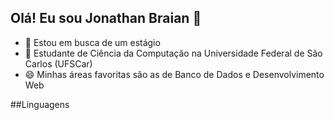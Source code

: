## Olá! Eu sou Jonathan Braian 👋

- 🔭 Estou em busca de um estágio
- 🌱 Estudante de Ciência da Computação na Universidade Federal de São Carlos (UFSCar)
- 😄 Minhas áreas favoritas são as de Banco de Dados e Desenvolvimento Web

##Linguagens

  <div>
    <a href="https://beacons.ai/JonathanBDias">
  </div>
